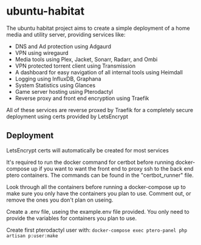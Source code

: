 # ubuntu-habitat

The ubuntu habitat project aims to create a simple deployment of a home media and utility server, providing services like:

* DNS and Ad protection using Adgaurd
* VPN using wiregaurd
* Media tools using Plex, Jacket, Sonarr, Radarr, and Ombi
* VPN protected torrent client using Transmission
* A dashboard for easy navigation of all internal tools using Heimdall
* Logging using InfluxDB, Graphana
* System Statistics using Glances
* Game server hosting using Pterodactyl
* Reverse proxy and front end encryption using Traefik

All of these services are reverse proxed by Traefik for a completely secure deployment using certs provided by LetsEncrypt

## Deployment

LetsEncrypt certs will automatically be created for most services

It's required to run the docker command for certbot before running docker-compose up if you want to want the front end to proxy ssh to the back end ptero containers. The commands can be found in the "certbot_runner" file.

Look through all the containers before running a docker-compose up to make sure you only have the containers you plan to use. Comment out, or remove the ones you don't plan on useing.

Create a .env file, useing the example.env file provided. You only need to provide the variables for containers you plan to use.

Create first pterodactyl user with:
`docker-compose exec ptero-panel php artisan p:user:make`